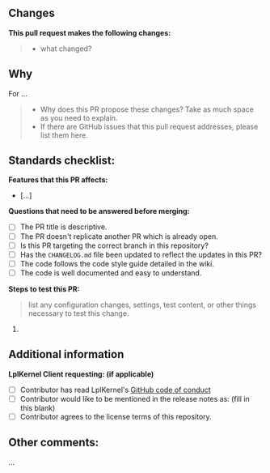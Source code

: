 ## Changes

**This pull request makes the following changes:**

> - what changed?

## Why

For ...
> - Why does this PR propose these changes? Take as much space as you need to explain.
> - If there are GitHub issues that this pull request addresses, please list them here.

## Standards checklist:

**Features that this PR affects:**

- [...]

**Questions that need to be answered before merging:**

- [ ] The PR title is descriptive.
- [ ] The PR doesn't replicate another PR which is already open.
- [ ] Is this PR targeting the correct branch in this repository?
- [ ] Has the `CHANGELOG.md` file been updated to reflect the updates in this PR?
- [ ] The code follows the code style guide detailed in the wiki.
- [ ] The code is well documented and easy to understand.

**Steps to test this PR:**
> list any configuration changes, settings, test content, or other things necessary to test this change.

1.

## Additional information

**LplKernel Client requesting: (if applicable)**

- [ ] Contributor has read LplKernel's [GitHub code of conduct](https://github.com/MasterLaplace/LplKernel/blob/main/.github/CODE_OF_CONDUCT.md)
- [ ] Contributor would like to be mentioned in the release notes as: (fill in this blank)
- [ ] Contributor agrees to the license terms of this repository.

## Other comments:

...
